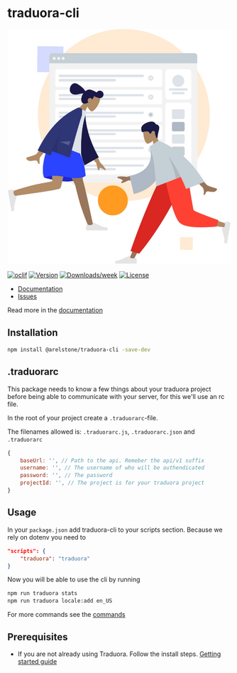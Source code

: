 traduora-cli
============

![](https://raw.githubusercontent.com/arelstone/traduora-cli/master/docs/_media/image.jpg)

[![oclif](https://img.shields.io/badge/cli-oclif-brightgreen.svg)](https://oclif.io)
[![Version](https://img.shields.io/npm/v/traduora-cli.svg)](https://npmjs.org/package/@arelstone/traduora-cli)
[![Downloads/week](https://img.shields.io/npm/dw/traduora-cli.svg)](https://npmjs.org/package/@arelstone/traduora-cli)
[![License](https://img.shields.io/npm/l/traduora-cli.svg)](https://github.com//traduora-cli/blob/master/package.json)

-  [Documentation](https://arelstone.github.io/traduora-cli/)
- [Issues](https://arelstone.github.io/traduora-cli//issues)

Read more in the [documentation](https://arelstone.github.io/traduora-cli/)


## Installation
```bash
npm install @arelstone/traduora-cli -save-dev
```

## .traduorarc
This package needs to know a few things about your traduora project before being able to communicate with your server, for this we'll use an rc file.

In the root of your project create a `.traduorarc`-file.

The filenames allowed is: `.traduorarc.js`, `.traduorarc.json` and `.traduorarc`

```js
{
    baseUrl: '', // Path to the api. Remeber the api/v1 suffix
    username: '', // The username of who will be authendicated
    password: '', // The password
    projectId: '', // The project is for your traduora project
}
```


## Usage
In your `package.json` add traduora-cli to your scripts section. Because we rely on dotenv you need to 
```json
"scripts": {
    "traduora": "traduora"
}
```

Now you will be able to use the cli by running
```bash
npm run traduora stats
npm run traduora locale:add en_US
```

For more commands see the [commands](https://arelstone.github.io/traduora-cli/?id=commands)

## Prerequisites
- If you are not already using Traduora.  Follow the install steps. [Getting started guide](https://docs.traduora.com/docs/getting-started)
